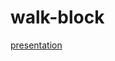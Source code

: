 # walk-block

[presentation](https://docs.google.com/presentation/d/1wpFkVgbCGXkOxuqxXAkZB3ndHq4Z_ZjP17q0lh5FLfw/edit?usp=sharing)
